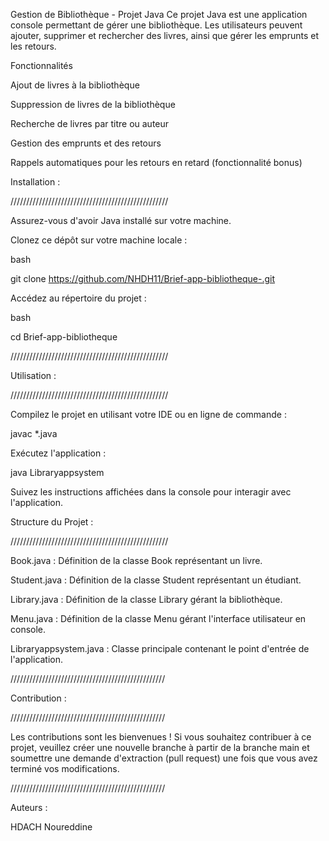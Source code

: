 Gestion de Bibliothèque - Projet Java
Ce projet Java est une application console permettant de gérer une bibliothèque. Les utilisateurs peuvent ajouter, supprimer et rechercher des livres, ainsi que gérer les emprunts et les retours.

Fonctionnalités

Ajout de livres à la bibliothèque

Suppression de livres de la bibliothèque

Recherche de livres par titre ou auteur

Gestion des emprunts et des retours

Rappels automatiques pour les retours en retard (fonctionnalité bonus)

Installation :

//////////////////////////////////////////////////

Assurez-vous d'avoir Java installé sur votre machine.

Clonez ce dépôt sur votre machine locale :

bash

git clone https://github.com/NHDH11/Brief-app-bibliotheque-.git

Accédez au répertoire du projet :

bash

cd Brief-app-bibliotheque

//////////////////////////////////////////////////

Utilisation :

//////////////////////////////////////////////////

Compilez le projet en utilisant votre IDE ou en ligne de commande :

javac *.java

Exécutez l'application :

java Libraryappsystem

Suivez les instructions affichées dans la console pour interagir avec l'application.

Structure du Projet :

//////////////////////////////////////////////////

Book.java : Définition de la classe Book représentant un livre.

Student.java : Définition de la classe Student représentant un étudiant.

Library.java : Définition de la classe Library gérant la bibliothèque.

Menu.java : Définition de la classe Menu gérant l'interface utilisateur en console.

Libraryappsystem.java : Classe principale contenant le point d'entrée de l'application.

/////////////////////////////////////////////////

Contribution :

/////////////////////////////////////////////////

Les contributions sont les bienvenues ! Si vous souhaitez contribuer à ce projet, veuillez créer une nouvelle branche à partir de la branche main et soumettre une demande d'extraction (pull request) une fois que vous avez terminé vos modifications.

/////////////////////////////////////////////////

Auteurs :

HDACH Noureddine 
